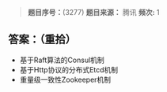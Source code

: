> **题目序号：**(3277)
> **题目来源：** 腾讯
> **频次:** 1

## 答案：（重拾）

- 基于Raft算法的Consul机制
- 基于Http协议的分布式Etcd机制
- 重量级一致性Zookeeper机制